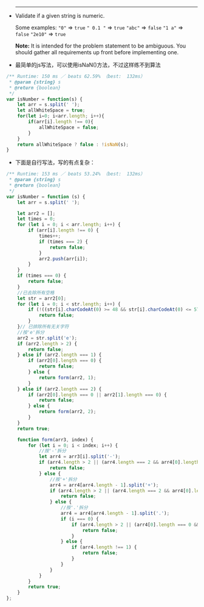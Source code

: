 
 * ------

   Validate if a given string is numeric.

   Some examples:
   `"0"` => `true`
   `" 0.1 "` => `true`
   `"abc"` => `false`
   `"1 a"` => `false`
   `"2e10"` => `true`

   **Note:** It is intended for the problem statement to be ambiguous. You should gather all requirements up front before implementing one.

* 最简单的js写法，可以使用isNaN()方法，不过这样练不到算法

```javascript
/** Runtime: 150 ms ／ beats 62.59% （best:  132ms）
 * @param {string} s
 * @return {boolean}
 */
var isNumber = function(s) {
  	let arr = s.split(' ');
  	let allWhiteSpace = true;
  	for(let i=0; i<arr.length; i++){
		if(arr[i].length !== 0){
			allWhiteSpace = false;
		}
	}
    return allWhiteSpace ? false : !isNaN(s);
}
```




* 下面是自行写法，写的有点复杂：

```javascript
/** Runtime: 153 ms ／ beats 53.24% （best:  132ms）
 * @param {string} s
 * @return {boolean}
 */
var isNumber = function (s) {
	let arr = s.split(' ');

	let arr2 = [];
	let times = 0;
	for (let i = 0; i < arr.length; i++) {
		if (arr[i].length !== 0) {
			times++;
			if (times === 2) {
				return false;
			}
			arr2.push(arr[i]);
		}
	}
	if (times === 0) {
		return false;
	}
	//已去除所有空格
	let str = arr2[0];
	for (let i = 0; i < str.length; i++) {
		if (!((str[i].charCodeAt(0) >= 48 && str[i].charCodeAt(0) <= 57) || str[i] === 'e' || str[i] === '.' || str[i] === '-' || str[i] === '+')) {
			return false;
		}
	}// 已排除所有无关字符
	//按'e'拆分
	arr2 = str.split('e');
	if (arr2.length > 2) {
		return false;
	} else if (arr2.length === 1) {
		if (arr2[0].length === 0) {
			return false;
		} else {
			return form(arr2, 1);
		}
	} else if (arr2.length === 2) {
		if (arr2[0].length === 0 || arr2[1].length === 0) {
			return false;
		} else {
			return form(arr2, 2);
		}
	}
	return true;

	function form(arr3, index) {
		for (let i = 0; i < index; i++) {
			//按'-'拆分
			let arr4 = arr3[i].split('-');
			if (arr4.length > 2 || (arr4.length === 2 && arr4[0].length !== 0) || arr4[arr4.length - 1].length === 0) {
				return false;
			} else {
				//按'+'拆分
				arr4 = arr4[arr4.length - 1].split('+');
				if (arr4.length > 2 || (arr4.length === 2 && arr4[0].length !== 0) || arr4[arr4.length - 1].length === 0) {
					return false;
				} else {
					//按'.'拆分
					arr4 = arr4[arr4.length - 1].split('.');
					if (i === 0) {
						if (arr4.length > 2 || (arr4[0].length === 0 && arr4[arr4.length - 1].length === 0)) {
							return false;
						}
					} else {
						if (arr4.length !== 1) {
							return false;
						}
					}
				}
			}
		}
		return true;
	}
};
```

